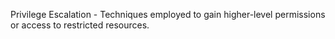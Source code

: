 Privilege Escalation - Techniques employed to gain higher-level permissions or access to restricted resources.